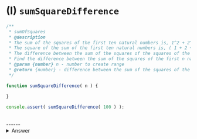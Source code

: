 # (I) `sumSquareDifference`

```javascript
/**
 * sumOfSquares
 * @description
 * The sum of the squares of the first ten natural numbers is, 1^2 + 2^2 + ... + 10^2 = 385.
 * The square of the sum of the first ten natural numbers is, ( 1 + 2 + ... + 10 )^2 = 55^2 = 3025.
 * The difference between the sum of the squares of the squares of the first ten natural numbers and the square of the sum is 3025 - 385 = 2640.
 * Find the difference between the sum of the squares of the first n natural numbers and the square of the sum.
 * @param {number} n - number to create range
 * @return {number} - difference between the sum of the squares of the first n natural numbers and the square of the sum
 */

function sumSquareDifference( n ) {
    
}

console.assert( sumSquareDifference( 100 ) );

```

<br/>
------
<br/>

<details>
<summary>Answer</summary>
<div>

Using a for-loop is one potential answer, but there is a better way using the [sum of n numbers](https://en.wikipedia.org/wiki/1_%2B_2_%2B_3_%2B_4_%2B_%E2%8B%AF) and the [sum of n square numbers](https://en.wikipedia.org/wiki/Square_pyramidal_number) formulas. 

```javascript
function sumSquareDifference( n ) {
    const sumOfN = ( n * ( n + 1 ) ) / 2;
    const sumOfNSquare = ( n * ( n + 1 ) * ( 2 * n + 1 ) ) / 6;

    return ( sumOfN ** 2 ) - sumOfNSquare;
}

console.assert( sumSquareDifference( 100 ) );
```

</div>
</details>
